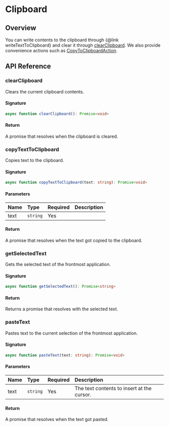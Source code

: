 # Clipboard

## Overview

You can write contents to the clipboard through {@link writeTextToClipboard} and clear it through [clearClipboard](#clearclipboard). We also provide convenience actions such as [CopyToClipboardAction](../api-reference/user-interface/actions.md#CopyToClipboardAction).

## API Reference

### clearClipboard

Clears the current clipboard contents.

#### Signature

```typescript
async function clearClipboard(): Promise<void>
```

#### Return

A promise that resolves when the clipboard is cleared.

### copyTextToClipboard

Copies text to the clipboard.

#### Signature

```typescript
async function copyTextToClipboard(text: string): Promise<void>
```

#### Parameters

| Name | Type | Required | Description |
| :--- | :--- | :--- | :--- |
| text | `string` | Yes |  |

#### Return

A promise that resolves when the text got copied to the clipboard.

### getSelectedText

Gets the selected text of the frontmost application.

#### Signature

```typescript
async function getSelectedText(): Promise<string>
```

#### Return

Returns a promise that resolves with the selected text.

### pasteText

Pastes text to the current selection of the frontmost application.

#### Signature

```typescript
async function pasteText(text: string): Promise<void>
```

#### Parameters

| Name | Type | Required | Description |
| :--- | :--- | :--- | :--- |
| text | `string` | Yes | The text contents to insert at the cursor. |

#### Return

A promise that resolves when the text got pasted.

